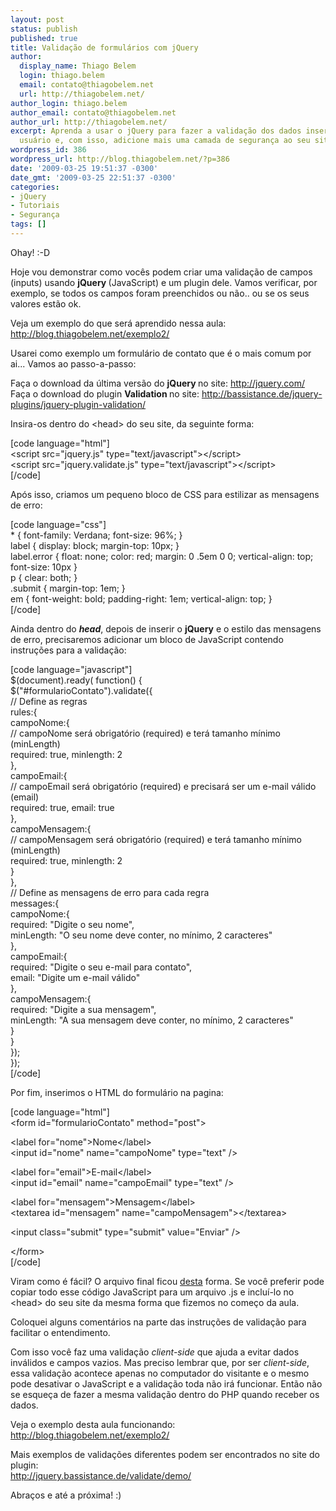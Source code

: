 ```yaml
---
layout: post
status: publish
published: true
title: Validação de formulários com jQuery
author:
  display_name: Thiago Belem
  login: thiago.belem
  email: contato@thiagobelem.net
  url: http://thiagobelem.net/
author_login: thiago.belem
author_email: contato@thiagobelem.net
author_url: http://thiagobelem.net/
excerpt: Aprenda a usar o jQuery para fazer a validação dos dados inseridos pelo seu
  usuário e, com isso, adicione mais uma camada de segurança ao seu site.
wordpress_id: 386
wordpress_url: http://blog.thiagobelem.net/?p=386
date: '2009-03-25 19:51:37 -0300'
date_gmt: '2009-03-25 22:51:37 -0300'
categories:
- jQuery
- Tutoriais
- Segurança
tags: []
---
```

<p>Ohay!  :-D</p>
<p>Hoje vou demonstrar como vocês podem criar uma validação de campos (inputs) usando <strong>jQuery </strong>(JavaScript) e um plugin dele. Vamos verificar, por exemplo, se todos os campos foram preenchidos ou não.. ou se os seus valores estão ok.</p>
<p>Veja um exemplo do que será aprendido nessa aula:<br />
<a href="http://blog.thiagobelem.net/exemplo2/" target="_blank">http://blog.thiagobelem.net/exemplo2/</a></p>
<p>Usarei como exemplo um formulário de contato que é o mais comum por ai... Vamos ao passo-a-passo:</p>
<p>Faça o download da última versão do <strong>jQuery </strong>no site: <a href="http://jquery.com/" target="_blank">http://jquery.com/<br />
</a>Faça o download do plugin <strong>Validation </strong>no site: <a href="http://bassistance.de/jquery-plugins/jquery-plugin-validation/" target="_blank">http://bassistance.de/jquery-plugins/jquery-plugin-validation/</a></p>
<p>Insira-os dentro do &lt;head&gt; do seu site, da seguinte forma:</p>
<p>[code language="html"]<br />
&lt;script src=&quot;jquery.js&quot; type=&quot;text/javascript&quot;&gt;&lt;/script&gt;<br />
 &lt;script src=&quot;jquery.validate.js&quot; type=&quot;text/javascript&quot;&gt;&lt;/script&gt;<br />
[/code]</p>
<p>Após isso, criamos um pequeno bloco de CSS para estilizar as mensagens de erro:</p>
<p>[code language="css"]<br />
* { font-family: Verdana; font-size: 96%; }<br />
label { display: block; margin-top: 10px; }<br />
label.error { float: none; color: red; margin: 0 .5em 0 0; vertical-align: top; font-size: 10px }<br />
p { clear: both; }<br />
.submit { margin-top: 1em; }<br />
em { font-weight: bold; padding-right: 1em; vertical-align: top; }<br />
[/code]</p>
<p>Ainda dentro do <em><strong>head</strong></em>, depois de inserir o <strong>jQuery</strong> e o estilo das mensagens de erro, precisaremos adicionar um bloco de JavaScript contendo instruções para a validação:</p>
<p>[code language="javascript"]<br />
$(document).ready( function() {<br />
	$(&quot;#formularioContato&quot;).validate({<br />
		// Define as regras<br />
		rules:{<br />
			campoNome:{<br />
				// campoNome será obrigatório (required) e terá tamanho mínimo (minLength)<br />
				required: true, minlength: 2<br />
			},<br />
			campoEmail:{<br />
				// campoEmail será obrigatório (required) e precisará ser um e-mail válido (email)<br />
				required: true, email: true<br />
			},<br />
			campoMensagem:{<br />
				// campoMensagem será obrigatório (required) e terá tamanho mínimo (minLength)<br />
				required: true, minlength: 2<br />
			}<br />
		},<br />
		// Define as mensagens de erro para cada regra<br />
		messages:{<br />
			campoNome:{<br />
				required: &quot;Digite o seu nome&quot;,<br />
				minLength: &quot;O seu nome deve conter, no mínimo, 2 caracteres&quot;<br />
			},<br />
			campoEmail:{<br />
				required: &quot;Digite o seu e-mail para contato&quot;,<br />
				email: &quot;Digite um e-mail válido&quot;<br />
			},<br />
			campoMensagem:{<br />
				required: &quot;Digite a sua mensagem&quot;,<br />
				minLength: &quot;A sua mensagem deve conter, no mínimo, 2 caracteres&quot;<br />
			}<br />
		}<br />
	});<br />
});<br />
[/code]</p>
<p>Por fim, inserimos o HTML do formulário na pagina:</p>
<p>[code language="html"]<br />
&lt;form id=&quot;formularioContato&quot; method=&quot;post&quot;&gt;</p>
<p>	&lt;label for=&quot;nome&quot;&gt;Nome&lt;/label&gt;<br />
	&lt;input id=&quot;nome&quot; name=&quot;campoNome&quot; type=&quot;text&quot; /&gt;</p>
<p>	&lt;label for=&quot;email&quot;&gt;E-mail&lt;/label&gt;<br />
	&lt;input id=&quot;email&quot; name=&quot;campoEmail&quot; type=&quot;text&quot; /&gt;</p>
<p>	&lt;label for=&quot;mensagem&quot;&gt;Mensagem&lt;/label&gt;<br />
	&lt;textarea id=&quot;mensagem&quot; name=&quot;campoMensagem&quot;&gt;&lt;/textarea&gt;</p>
<p>	&lt;input class=&quot;submit&quot; type=&quot;submit&quot; value=&quot;Enviar&quot; /&gt;</p>
<p>&lt;/form&gt;<br />
[/code]</p>
<p>Viram como é fácil? O arquivo final ficou <a href="http://blog.thiagobelem.net/exemplo2/" target="_blank">desta</a> forma. Se você preferir pode copiar todo esse código JavaScript para um arquivo .js e incluí-lo no &lt;head&gt; do seu site da mesma forma que fizemos no começo da aula.</p>
<p>Coloquei alguns comentários na parte das instruções de validação para facilitar o entendimento.</p>
<p>Com isso você faz uma validação <em>client-side</em> que ajuda a evitar dados inválidos e campos vazios. Mas preciso lembrar que, por ser <em>client-side</em>, essa validação acontece apenas no computador do visitante e o mesmo pode desativar o JavaScript e a validação toda não irá funcionar. Então não se esqueça de fazer a mesma validação dentro do PHP quando receber os dados.</p>
<p>Veja o exemplo desta aula funcionando:<br />
<a href="http://blog.thiagobelem.net/exemplo2/" target="_blank">http://blog.thiagobelem.net/exemplo2/</a></p>
<p>Mais exemplos de validações diferentes podem ser encontrados no site do plugin:<br />
<a href="http://jquery.bassistance.de/validate/demo/" target="_blank">http://jquery.bassistance.de/validate/demo/</a></p>
<p>Abraços e até a próxima! :)</p>
